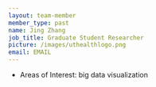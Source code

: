 ```yaml
---
layout: team-member
member_type: past
name: Jing Zhang
job_title: Graduate Student Researcher
picture: /images/uthealthlogo.png
email: EMAIL
---
```


- Areas of Interest: big data visualization
